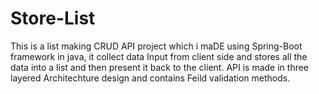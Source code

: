 # Store-List
This is a list making CRUD API project which i maDE using Spring-Boot framework in java, it collect data Input from client side and stores all the data into a list and then present it back to the client. 
API is made in three layered Architechture design and contains Feild validation methods.

